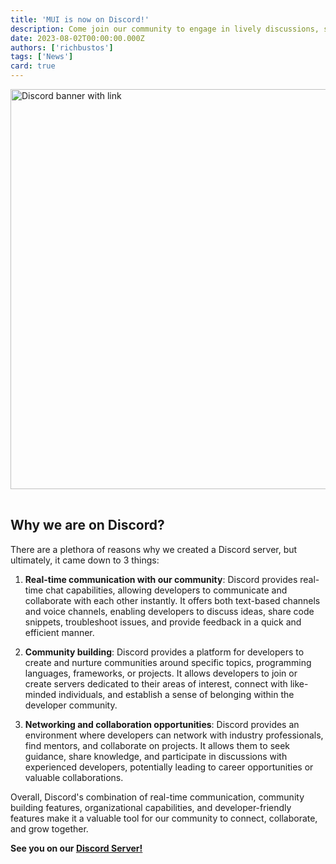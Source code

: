 ```yaml
---
title: 'MUI is now on Discord!'
description: Come join our community to engage in lively discussions, share your projects, and interact with the MUI team
date: 2023-08-02T00:00:00.000Z
authors: ['richbustos']
tags: ['News']
card: true
---
```


<a href="https://mui.com/r/discord "><img src="/static/blog/2023-discord-announcement/discord.png" width="1200" height="640" style="margin-bottom: 16px;" alt="Discord banner with link" /></a>

## Why we are on Discord?

There are a plethora of reasons why we created a Discord server, but ultimately, it came down to 3 things:

1. **Real-time communication with our community**: Discord provides real-time chat capabilities, allowing developers to communicate and collaborate with each other instantly. It offers both text-based channels and voice channels, enabling developers to discuss ideas, share code snippets, troubleshoot issues, and provide feedback in a quick and efficient manner.

2. **Community building**: Discord provides a platform for developers to create and nurture communities around specific topics, programming languages, frameworks, or projects. It allows developers to join or create servers dedicated to their areas of interest, connect with like-minded individuals, and establish a sense of belonging within the developer community.

3. **Networking and collaboration opportunities**: Discord provides an environment where developers can network with industry professionals, find mentors, and collaborate on projects. It allows them to seek guidance, share knowledge, and participate in discussions with experienced developers, potentially leading to career opportunities or valuable collaborations.

Overall, Discord's combination of real-time communication, community building features, organizational capabilities, and developer-friendly features make it a valuable tool for our community to connect, collaborate, and grow together.

**See you on our [Discord Server!](https://mui.com/r/discord/)**
